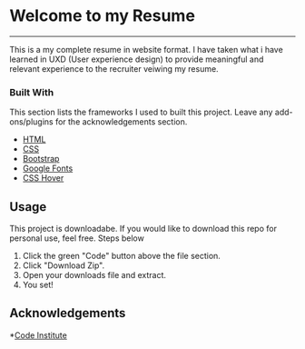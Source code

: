 # Welcome to my Resume
--------- 

 This is a my complete resume in website format. I have taken what i have learned in UXD (User experience design) to provide meaningful and relevant experience to the recruiter veiwing my resume. 


### Built With
This section lists the frameworks I used to built this project. Leave any add-ons/plugins for the acknowledgements section. 
* [HTML](https://en.wikipedia.org/wiki/HTML)
* [CSS](https://en.wikipedia.org/wiki/CSS)
* [Bootstrap](https://getbootstrap.com)
* [Google Fonts](https://fonts.google.com/)
* [CSS Hover](https://cdnjs.com/)


## Usage

This project is downloadabe. If you would like to download this repo for personal use, feel free. Steps below

1. Click the green "Code" button above the file section.
2. Click "Download Zip".
3. Open your downloads file and extract.
4. You set!


## Acknowledgements

*[Code Institute](https://codeinstitute.net/)